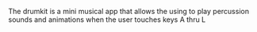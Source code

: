 The drumkit is a mini musical app that allows the using to play percussion sounds and animations
when the user touches keys A thru L
    